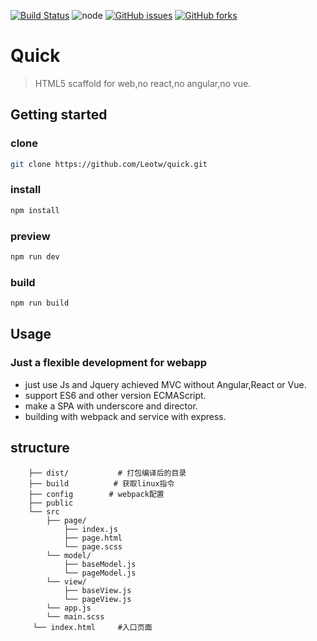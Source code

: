 [![Build Status](https://travis-ci.org/Leotw/quick.svg?branch=master)](https://travis-ci.org/Leotw/quick)
![node](https://img.shields.io/badge/node-%3E%3D7.0.0-brightgreen.svg)
[![GitHub issues](https://img.shields.io/github/issues/Leotw/quick.svg)](https://github.com/Leotw/quick/issues)
[![GitHub forks](https://img.shields.io/github/forks/Leotw/quick.svg)](https://github.com/Leotw/quick/network)
# Quick
> HTML5 scaffold for web,no react,no angular,no vue.

## Getting started

### clone
```bash
git clone https://github.com/Leotw/quick.git
```
### install

```bash
npm install
```
### preview 
```bash
npm run dev
```
### build
```bash
npm run build
```

## Usage
### Just a flexible development for webapp
- just use Js and Jquery achieved MVC without Angular,React or Vue.
- support ES6 and other version ECMAScript.
- make a SPA with underscore and director.
- building with webpack and service with express.

## structure
```shell
    ├── dist/           # 打包编译后的目录
    ├── build          # 获取linux指令
    ├── config        # webpack配置
    ├── public
    └── src
        ├── page/
            ├── index.js
            ├── page.html
            └── page.scss
        └── model/
            ├── baseModel.js
            └── pageModel.js
        └── view/                            
            ├── baseView.js
            └── pageView.js
        └── app.js
        └── main.scss
     └── index.html     #入口页面
```


